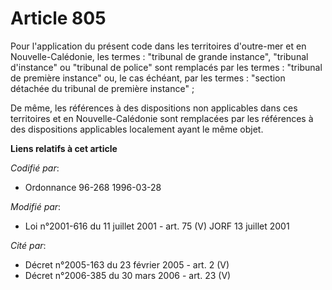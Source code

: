 # Article 805

Pour l'application du présent code dans les territoires d'outre-mer et en Nouvelle-Calédonie, les termes : "tribunal de
grande instance", "tribunal d'instance" ou "tribunal de police" sont remplacés par les termes : "tribunal de première
instance" ou, le cas échéant, par les termes : "section détachée du tribunal de première instance" ;

De même, les références à des dispositions non applicables dans ces territoires et en Nouvelle-Calédonie sont remplacées par
les références à des dispositions applicables localement ayant le même objet.

**Liens relatifs à cet article**

_Codifié par_:

  - Ordonnance 96-268 1996-03-28

_Modifié par_:

  - Loi n°2001-616 du 11 juillet 2001 - art. 75 (V) JORF 13 juillet 2001

_Cité par_:

  - Décret n°2005-163 du 23 février 2005 - art. 2 (V)
  - Décret n°2006-385 du 30 mars 2006 - art. 23 (V)
